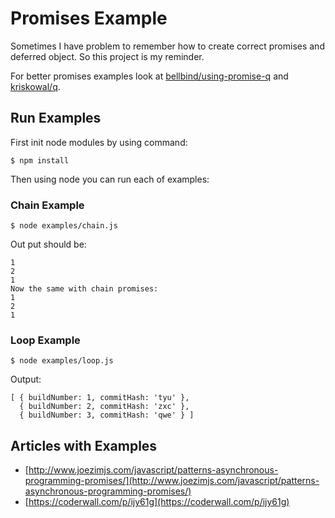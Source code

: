 # Promises Example

Sometimes I have problem to remember how to create correct promises and deferred object. So this project is my reminder.

For better promises examples look at [bellbind/using-promise-q](https://github.com/bellbind/using-promise-q) and [kriskowal/q](https://github.com/kriskowal/q).

## Run Examples

First init node modules by using command:

```
$ npm install
```

Then using node you can run each of examples:

### Chain Example

```
$ node examples/chain.js
```

Out put should be:

```
1
2
1
Now the same with chain promises:
1
2
1
```
### Loop Example

```
$ node examples/loop.js
```

Output:

```
[ { buildNumber: 1, commitHash: 'tyu' },
  { buildNumber: 2, commitHash: 'zxc' },
  { buildNumber: 3, commitHash: 'qwe' } ]
```

## Articles with Examples

- [http://www.joezimjs.com/javascript/patterns-asynchronous-programming-promises/](http://www.joezimjs.com/javascript/patterns-asynchronous-programming-promises/)
- [https://coderwall.com/p/ijy61g](https://coderwall.com/p/ijy61g)
